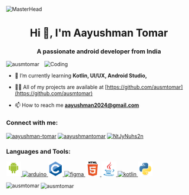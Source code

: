 ![MasterHead](https://dtlive.s3.ap-south-1.amazonaws.com/16560/Smart-Technology-Animated-GIF-Icon-pack-by-Discover-Template-3.gif)

<h1 align="center">Hi 👋, I'm Aayushman Tomar</h1>
<h3 align="center">A passionate android developer from India</h3>
<img align="right" alt="Coding" width="400" src="https://miro.medium.com/v2/resize:fit:1100/format:webp/0*O-c793aaB6gcmsbj.png">

<p align="left"> <img src="https://komarev.com/ghpvc/?username=ausmtomar&label=Profile%20views&color=0e75b6&style=flat" alt="ausmtomar" /> </p>

- 🌱 I’m currently learning **Kotlin, UI/UX, Android Studio,**

- 👨‍💻 All of my projects are available at [https://github.com/ausmtomar](https://github.com/ausmtomar)

- 📫 How to reach me **aayushman2024@gmail.com**

<h3 align="left">Connect with me:</h3>
<p align="left">
<a href="https://linkedin.com/in/aayushman-tomar" target="blank"><img align="center" src="https://raw.githubusercontent.com/rahuldkjain/github-profile-readme-generator/master/src/images/icons/Social/linked-in-alt.svg" alt="aayushman-tomar" height="30" width="40" /></a>
<a href="https://www.youtube.com/@aayushmantomar" target="blank"><img align="center" src="https://raw.githubusercontent.com/rahuldkjain/github-profile-readme-generator/master/src/images/icons/Social/youtube.svg" alt="aayushmantomar" height="30" width="40" /></a>
<a href="https://discord.gg/NtJyNuhs2n" target="blank"><img align="center" src="https://raw.githubusercontent.com/rahuldkjain/github-profile-readme-generator/master/src/images/icons/Social/discord.svg" alt="NtJyNuhs2n" height="30" width="40" /></a>
</p>

<h3 align="left">Languages and Tools:</h3>
<p align="left"> <a href="https://developer.android.com" target="_blank" rel="noreferrer"> <img src="https://raw.githubusercontent.com/devicons/devicon/master/icons/android/android-original-wordmark.svg" alt="android" width="40" height="40"/> </a> <a href="https://www.arduino.cc/" target="_blank" rel="noreferrer"> <img src="https://cdn.worldvectorlogo.com/logos/arduino-1.svg" alt="arduino" width="40" height="40"/> </a> <a href="https://www.cprogramming.com/" target="_blank" rel="noreferrer"> <img src="https://raw.githubusercontent.com/devicons/devicon/master/icons/c/c-original.svg" alt="c" width="40" height="40"/> </a> <a href="https://www.figma.com/" target="_blank" rel="noreferrer"> <img src="https://www.vectorlogo.zone/logos/figma/figma-icon.svg" alt="figma" width="40" height="40"/> </a> <a href="https://www.w3.org/html/" target="_blank" rel="noreferrer"> <img src="https://raw.githubusercontent.com/devicons/devicon/master/icons/html5/html5-original-wordmark.svg" alt="html5" width="40" height="40"/> </a> <a href="https://www.java.com" target="_blank" rel="noreferrer"> <img src="https://raw.githubusercontent.com/devicons/devicon/master/icons/java/java-original.svg" alt="java" width="40" height="40"/> </a> <a href="https://kotlinlang.org" target="_blank" rel="noreferrer"> <img src="https://www.vectorlogo.zone/logos/kotlinlang/kotlinlang-icon.svg" alt="kotlin" width="40" height="40"/> </a> <a href="https://www.python.org" target="_blank" rel="noreferrer"> <img src="https://raw.githubusercontent.com/devicons/devicon/master/icons/python/python-original.svg" alt="python" width="40" height="40"/> </a> </p>

<p><img align="left" src="https://github-readme-stats.vercel.app/api/top-langs?username=ausmtomar&show_icons=true&locale=en&layout=compact" alt="ausmtomar" /></p>

<p>&nbsp;<img align="center" src="https://github-readme-stats.vercel.app/api?username=ausmtomar&show_icons=true&locale=en" alt="ausmtomar" /></p>
